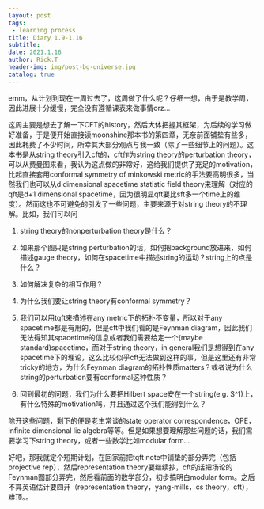 ```yaml
---
layout: post
tags: 
 - learning process
title: Diary 1.9-1.16
subtitle: 
date: 2021.1.16
author: Rick.T
header-img: img/post-bg-universe.jpg
catalog: true
---
```


emm，从计划到现在一周过去了，这周做了什么呢？仔细一想，由于是教学周，因此进展十分缓慢，完全没有遵循课表来做事情orz...

这周主要是想去了解一下CFT的history，然后大体把握其框架，为后续的学习做好准备，于是便开始直接读moonshine那本书的第四章，无奈前面铺垫有些多，因此耗费了不少时间，所幸其大部分观点与我一致（除了一些细节上的问题）。这本书是从string theory引入cft的，cft作为string theory的perturbation theory，可以从费曼图来看，我认为这点做的非常好，这给我们提供了充足的motivation，比起直接套用conformal symmetry of minkowski metric的手法要高明很多，当然我们也可以从d dimensional spacetime statistic field theory来理解（对应的qft是d+1 dimensional spacetime，因为很明显qft要比sft多一个time上的维度）。然而这也不可避免的引发了一些问题，主要来源于对string theory的不理解。比如，我们可以问

1. string theory的nonperturbation theory是什么？

2. 如果那个图只是string perturbation的话，如何把background放进来，如何描述gauge theory，如何在spacetime中描述string的运动？string上的点是什么？

3. 如何解决复杂的相互作用？

4. 为什么我们要让string theory有conformal symmetry？

5. 我们可以用tqft来描述在any metric下的拓扑不变量，所以对于any spacetime都是有用的，但是cft中我们看的是Feynman diagram，因此我们无法得知其spacetime的信息或者我们需要给定一个(maybe standard)spacetime，而对于string theory，in general我们是想得到在any spacetime下的理论，这么比较似乎cft无法做到这样的事，但是这里还有非常tricky的地方，为什么Feynman diagram的拓扑性质matters？或者说为什么string的perturbation要有conformal这种性质？

6. 回到最初的问题，我们为什么要把Hilbert space安在一个string(e.g. S^1)上，有什么特殊的motivation吗，并且通过这个我们能得到什么？

除开这些问题，剩下的便是老生常谈的state operator correspondence，OPE，infinite dimensional lie algebra等等。但是如果想要理解那些问题的话，我们需要学习下string theory，或者一些数学比如modular form...

好吧，那我就定个短期计划，在回家前把tqft note中铺垫的部分弄完（包括projective rep），然后representation theory要继续抄，cft的话把场论的Feynman图部分弄完，然后看前面的数学部分，初步搞明白modular form。之后不算英语估计要四开（representation theory，yang-mills，cs theory，cft），难顶。。




